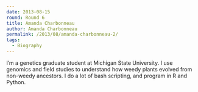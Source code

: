 ```yaml
---
date: 2013-08-15
round: Round 6
title: Amanda Charbonneau
author: Amanda Charbonneau
permalink: /2013/08/amanda-charbonneau-2/
tags:
  - Biography
---
```

I&#8217;m a genetics graduate student at Michigan State University. I use genomics and field studies to understand how weedy plants evolved from non-weedy ancestors. I do a lot of bash scripting, and program in R and Python.
